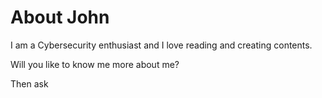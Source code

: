# About John

I am a Cybersecurity enthusiast and I love reading and creating contents.

Will you like to know me more about me? 

Then ask
